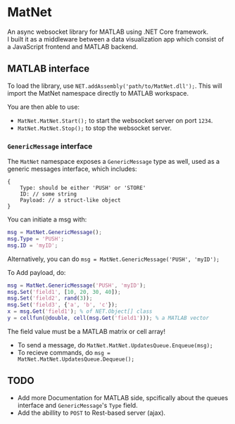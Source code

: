 # MatNet
An async websocket library for MATLAB using .NET Core framework.  
I built it as a middleware between a data visualization app which consist of a JavaScript frontend and MATLAB backend.


## MATLAB interface
To load the library, use `NET.addAssembly('path/to/MatNet.dll');`. This will import the MatNet namespace directly to MATLAB workspace.

You are then able to use:
* `MatNet.MatNet.Start();` to start the websocket server on port `1234`.
* `MatNet.MatNet.Stop();` to stop the websocket server.

### `GenericMessage` interface
The `MatNet` namespace exposes a `GenericMessage` type as well, used as a generic messages interface, which includes:
```
{
    Type: should be either 'PUSH' or 'STORE'
    ID: // some string
    Payload: // a struct-like object
}
```

You can initiate a msg with:
```matlab
msg = MatNet.GenericMessage();
msg.Type = 'PUSH';
msg.ID = 'myID';
```
Alternatively, you can do `msg = MatNet.GenericMessage('PUSH', 'myID');`

To Add payload, do:
```matlab
msg = MatNet.GenericMessage('PUSH', 'myID');
msg.Set('field1', [10, 20, 30, 40]);
msg.Set('field2', rand(3));
msg.Set('field3', {'a', 'b', 'c'});
x = msg.Get('field1'); % of NET.Object[] class
y = cellfun(@double, cell(msg.Get('field1'))); % a MATLAB vector
```
The field value must be a MATLAB matrix or cell array!

* To send a message, do `MatNet.MatNet.UpdatesQueue.Enqueue(msg);`
* To recieve commands, do `msg = MatNet.MatNet.UpdatesQueue.Dequeue();`

## TODO
* Add more Documentation for MATLAB side, spcifically about the queues interface and `GenericMessage`'s `Type` field.
* Add the abillity to `POST` to Rest-based server (ajax).
